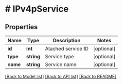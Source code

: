 # # IPv4pService

## Properties

Name | Type | Description | Notes
------------ | ------------- | ------------- | -------------
**id** | **int** | Atached service ID | [optional]
**type** | **string** | Service type | [optional]
**name** | **string** | Service name | [optional]

[[Back to Model list]](../../README.md#models) [[Back to API list]](../../README.md#endpoints) [[Back to README]](../../README.md)
